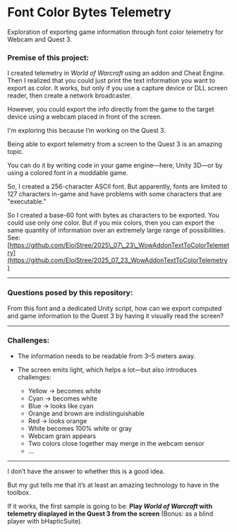 
# Font Color Bytes Telemetry

Exploration of exporting game information through font color telemetry for Webcam and Quest 3.

### Premise of this project:

I created telemetry in *World of Warcraft* using an addon and Cheat Engine.
Then I realized that you could just print the text information you want to export as color.
It works, but only if you use a capture device or DLL screen reader, then create a network broadcaster.

However, you could export the info directly from the game to the target device using a webcam placed in front of the screen.

I'm exploring this because I’m working on the Quest 3.

Being able to export telemetry from a screen to the Quest 3 is an amazing topic.

You can do it by writing code in your game engine—here, Unity 3D—or by using a colored font in a moddable game.

So, I created a 256-character ASCII font. But apparently, fonts are limited to 127 characters in-game and have problems with some characters that are "executable."

So I created a base-60 font with bytes as characters to be exported. You could use only one color.
But if you mix colors, then you can export the same quantity of information over an extremely large range of possibilities.
See: [https://github.com/EloiStree/2025\_07\_23\_WowAddonTextToColorTelemetry](https://github.com/EloiStree/2025_07_23_WowAddonTextToColorTelemetry)

---

### Questions posed by this repository:

From this font and a dedicated Unity script, how can we export computed and game information to the Quest 3 by having it visually read the screen?

---

### Challenges:

* The information needs to be readable from 3–5 meters away.
* The screen emits light, which helps a lot—but also introduces challenges:

  * Yellow → becomes white
  * Cyan → becomes white
  * Blue → looks like cyan
  * Orange and brown are indistinguishable
  * Red → looks orange
  * White becomes 100% white or gray
  * Webcam grain appears
  * Two colors close together may merge in the webcam sensor
  * ...

---

I don’t have the answer to whether this is a good idea.

But my gut tells me that it’s at least an amazing technology to have in the toolbox.

If it works, the first sample is going to be:
**Play *World of Warcraft* with telemetry displayed in the Quest 3 from the screen**
(Bonus: as a blind player with bHapticSuite).

